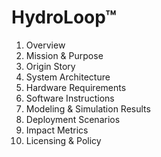 # HydroLoop™

1. Overview
2. Mission & Purpose
3. Origin Story
4. System Architecture
5. Hardware Requirements
6. Software Instructions
7. Modeling & Simulation Results
8. Deployment Scenarios
9. Impact Metrics
10. Licensing & Policy